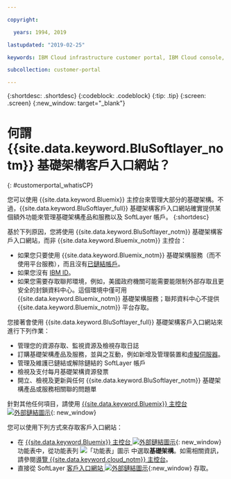 ```yaml
---

copyright:

  years: 1994, 2019

lastupdated: "2019-02-25"

keywords: IBM Cloud infrastructure customer portal, IBM Cloud console, IBM Cloud infrastructure customer

subcollection: customer-portal

---
```


{:shortdesc: .shortdesc}
{:codeblock: .codeblock}
{:tip: .tip}
{:screen: .screen}
{:new_window: target="_blank"}


# 何謂 {{site.data.keyword.BluSoftlayer_notm}} 基礎架構客戶入口網站？
{: #customerportal_whatisCP}

您可以使用 {{site.data.keyword.Bluemix}} 主控台來管理大部分的基礎架構。不過，{{site.data.keyword.BluSoftlayer_full}} 基礎架構客戶入口網站確實提供某個額外功能來管理基礎架構產品和服務以及 SoftLayer 帳戶。
{:shortdesc}

基於下列原因，您將使用 {{site.data.keyword.BluSoftlayer_notm}} 基礎架構客戶入口網站，而非 {{site.data.keyword.Bluemix_notm}} 主控台：
  * 如果您只要使用 {{site.data.keyword.Bluemix_notm}} 基礎架構服務（而不使用平台服務），而且沒有[已鏈結帳戶](/docs/account?topic=account-link_customer_accounts#link_customer_accounts)。
  * 如果您沒有 [IBM ID](/docs/account?topic=account-switchtoIBMid#switchtoIBMid)。
  * 如果您需要存取聯邦環境，例如，美國政府機關可能需要能限制外部存取且更安全的封鎖資料中心。這個環境中僅可用 {{site.data.keyword.Bluemix_notm}} 基礎架構服務；聯邦資料中心不提供 {{site.data.keyword.Bluemix_notm}} 平台存取。

您接著會使用 {{site.data.keyword.BluSoftlayer_full}} 基礎架構客戶入口網站來進行下列作業：
  * 管理您的資源存取、監視資源及檢視存取日誌
  * 訂購基礎架構產品及服務，並與之互動，例如新增及管理裝置和[虛擬伺服器](/docs/vsi?topic=virtual-servers-getting-started-tutorial#getting-started-tutorial)。
  * 管理及維護已鏈結或解除鏈結的 SoftLayer 帳戶
  * 檢視及支付每月基礎架構資源發票
  * 開立、檢視及更新與任何 {{site.data.keyword.BluSoftlayer_notm}} 基礎架構產品或服務相關聯的問題單

針對其他任何項目，請使用 [{{site.data.keyword.Bluemix}} 主控台 ![外部鏈結圖示](../icons/launch-glyph.svg)](https://cloud.ibm.com){: new_window}

您可以使用下列方式來存取客戶入口網站：
* 在 [{{site.data.keyword.Bluemix}} 主控台 ![外部鏈結圖示](../icons/launch-glyph.svg)](https://cloud.ibm.com){: new_window} 功能表中，從功能表列 ![「功能表」圖示](../icons/icon_hamburger.svg) 中選取**基礎架構**。如需相關資訊，請參閱[導覽 {{site.data.keyword.cloud_notm}} 主控台](/docs/overview?topic=overview-ui#ui)。
* 直接從 SoftLayer [客戶入口網站 ![外部鏈結圖示](../icons/launch-glyph.svg)](https://control.softlayer.com/){:new_window} 存取。
